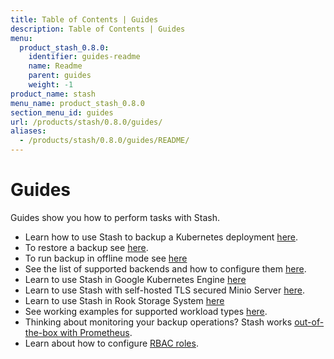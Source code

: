 ```yaml
---
title: Table of Contents | Guides
description: Table of Contents | Guides
menu:
  product_stash_0.8.0:
    identifier: guides-readme
    name: Readme
    parent: guides
    weight: -1
product_name: stash
menu_name: product_stash_0.8.0
section_menu_id: guides
url: /products/stash/0.8.0/guides/
aliases:
  - /products/stash/0.8.0/guides/README/
---
```

# Guides

Guides show you how to perform tasks with Stash.

- Learn how to use Stash to backup a Kubernetes deployment [here](/docs/guides/backup.md).
- To restore a backup see [here](/docs/guides/restore.md).
- To run backup in offline mode see [here](/docs/guides/offline_backup.md)
- See the list of supported backends and how to configure them [here](/docs/guides/backends.md).
- Learn to use Stash in Google Kubernetes Engine [here](/docs/guides/gke.md)
- Learn to use Stash with self-hosted TLS secured Minio Server [here](/docs/guides/minio_server.md).
- Learn to use Stash in Rook Storage System [here](/docs/guides/rook.md)
- See working examples for supported workload types [here](/docs/guides/workloads.md).
- Thinking about monitoring your backup operations? Stash works [out-of-the-box with Prometheus](/docs/guides/monitoring/overview.md).
- Learn about how to configure [RBAC roles](/docs/guides/rbac.md).
